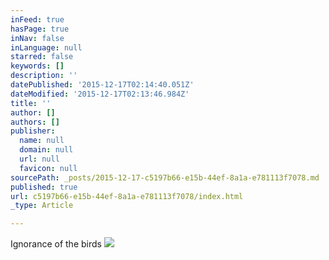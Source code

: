 ```yaml
---
inFeed: true
hasPage: true
inNav: false
inLanguage: null
starred: false
keywords: []
description: ''
datePublished: '2015-12-17T02:14:40.051Z'
dateModified: '2015-12-17T02:13:46.984Z'
title: ''
author: []
authors: []
publisher:
  name: null
  domain: null
  url: null
  favicon: null
sourcePath: _posts/2015-12-17-c5197b66-e15b-44ef-8a1a-e781113f7078.md
published: true
url: c5197b66-e15b-44ef-8a1a-e781113f7078/index.html
_type: Article

---
```

Ignorance of the birds
![](https://the-grid-user-content.s3-us-west-2.amazonaws.com/4e457f6f-43ac-4a5e-aa24-f4ae728531bf.jpg)